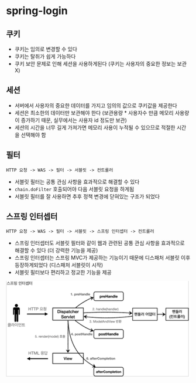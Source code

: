 # spring-login

## 쿠키

- 쿠키는 임의로 변경할 수 있다
- 쿠키는 탈취가 쉽게 가능하다
- 쿠키 보안 문제로 인해 세션을 사용하게된다 (쿠키는 사용자의 중요한 정보는 보관 X)

## 세션

- 서버에서 사용자의 중요한 데이터를 가지고 임의의 값으로 쿠키값을 제공한다
- 세션은 최소한의 데이터만 보관해야 한다 (보관용량 * 사용자수 만큼 메모리 사용량이 증가하기 때문, 실무에서는 사용자 id 정도만 보관)
- 세션의 시간을 너무 길게 가져가면 메모리 사용이 누적될 수 있으므로 적절한 시간을 선택해야 함

## 필터

```
HTTP 요청 -> WAS -> 필터 -> 서블릿 -> 컨트롤러
```

- 서블릿 필터는 공통 관심 사항을 효과적으로 해결할 수 있다
- `chain.doFilter` 호출되어야 다음 서블릿 요청을 하게됨
- 서블릿 필터를 잘 사용하면 추후 정책 변경에 닫혀있는 구조가 되었다


## 스프링 인터셉터

```
HTTP 요청 -> WAS -> 필터 -> 서블릿 -> 스프링 인터셉터 -> 컨트롤러
```

- 스프링 인터셉터도 서블릿 필터와 같이 웹과 관련된 공통 관심 사항을 효과적으로 해결할 수 있다 (더 강력한 기능을 제공)
- 스프링 인터셉터는 스프링 MVC가 제공하는 기능이기 때문에 디스패처 서블릿 이후 등장하게되었다 (디스패처 서블릿이 시작)
- 서블릿 필터보다 편리하고 정교한 기능을 제공

![servlet](src/main/resources/dispatcherServlet.png)
